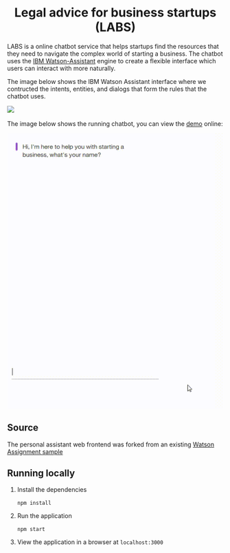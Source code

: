 <h1 align="center" style="border-bottom: none;">Legal advice for business startups (LABS)</h1>

LABS is a online chatbot service that helps startups find the resources that they need to navigate the complex world of starting a business. The chatbot uses the [IBM Watson-Assistant](https://www.ibm.com/watson/ai-assistant/) engine to create a flexible interface which users can interact with more naturally.

The image below shows the IBM Watson Assistant interface where we contructed the intents, entities, and dialogs that form the rules that the chatbot uses.

![](media/watson-demo.gif)

The image below shows the running chatbot, you can view the [demo](http://103.197.63.199/) online:

![](media/webapp-demo.gif)

## Source

The personal assistant web frontend was forked from an existing [Watson Assignment sample](https://github.com/watson-developer-cloud/assistant-simple)

## Running locally

1. Install the dependencies

    ```
    npm install
    ```

1. Run the application

    ```
    npm start
    ```

1. View the application in a browser at `localhost:3000`
